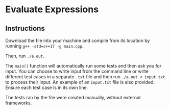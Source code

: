 # Evaluate Expressions

## Instructions
Download the file into your machine and compile from its location by running `g++ -std=c++17 -g main.cpp`. 

Then, run `./a.out`.

The `main()` function will automatically run some tests and then ask you for input. You can choose to write input from the command line or write different test cases in a separate `.txt` file and then run `./a.out < input.txt` to process their input. An example of an `input.txt` file is also provided. Ensure each test case is in its own line.

The tests ran by the file were created manually, without external frameworks.
